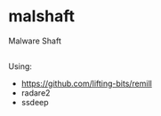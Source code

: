 # malshaft

Malware Shaft

## 

Using: 
* https://github.com/lifting-bits/remill
* radare2
* ssdeep

